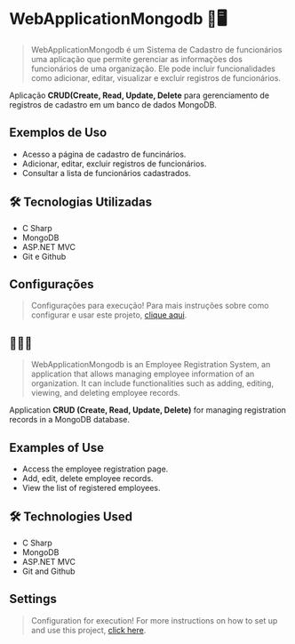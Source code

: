 ﻿# WebApplicationMongodb 💼🖥️

>  WebApplicationMongodb é um Sistema de Cadastro de funcionários uma aplicação que permite gerenciar as informações dos funcionários de uma organização. Ele pode incluir funcionalidades como adicionar, editar, visualizar e excluir registros de funcionários.

Aplicação <strong>CRUD(Create, Read, Update, Delete</strong> para gerenciamento de registros de cadastro em um banco de dados MongoDB.

## Exemplos de Uso
- Acesso a página de cadastro de funcinários.
- Adicionar, editar, excluir registros de funcionários.
- Consultar a lista de funcionários cadastrados.

## 🛠 Tecnologias Utilizadas
- C Sharp
- MongoDB
- ASP.NET MVC
- Git e Github

## Configurações 
> Configurações para execução! Para mais instruções sobre como configurar e usar este projeto, [clique aqui](./instruções/README.md).

## 🔗🇺🇸 

> WebApplicationMongodb is an Employee Registration System, an application that allows managing employee information of an organization. It can include functionalities such as adding, editing, viewing, and deleting employee records.

Application <strong>CRUD (Create, Read, Update, Delete)</strong> for managing registration records in a MongoDB database.

## Examples of Use
- Access the employee registration page.
- Add, edit, delete employee records.
- View the list of registered employees.

## 🛠 Technologies Used
- C Sharp
- MongoDB
- ASP.NET MVC
- Git and Github

## Settings
> Configuration for execution! For more instructions on how to set up and use this project, [click here](./instruções/README.md).
